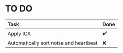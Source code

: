 # TO DO


| Task              |Done|
| :--------------- |:---------------|
|Apply ICA         |:heavy_check_mark: |
| Automatically sort noise and heartbeat |:x:|